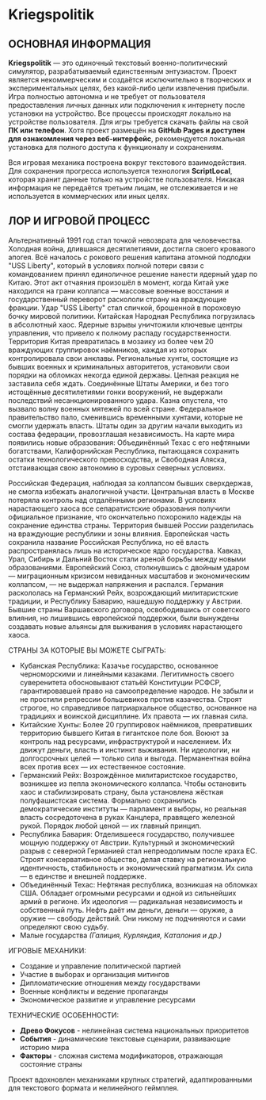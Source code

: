 # Kriegspolitik
## ОСНОВНАЯ ИНФОРМАЦИЯ

**Kriegspolitik** — это одиночный текстовый военно-политический симулятор, разрабатываемый единственным энтузиастом. Проект является некоммерческим и создаётся исключительно в творческих и экспериментальных целях, без какой-либо цели извлечения прибыли. Игра полностью автономна и не требует от пользователя предоставления личных данных или подключения к интернету после установки на устройство. Все процессы происходят локально на устройстве пользователя. Для игры требуется скачать файлы на свой **ПК или телефон**. Хотя проект размещён на **GitHub Pages и доступен для ознакомления через веб-интерфейс**, рекомендуется локальная установка для полного доступа к функционалу и сохранениям.

Вся игровая механика построена вокруг текстового взаимодействия. Для сохранения прогресса используется технология **ScriptLocal**, которая хранит данные только на устройстве пользователя. Никакая информация не передаётся третьим лицам, не отслеживается и не используется в коммерческих или иных целях.

## ЛОР И ИГРОВОЙ ПРОЦЕСС

Альтернативный 1991 год стал точкой невозврата для человечества. Холодная война, длившаяся десятилетиями, достигла своего кровавого апогея. Всё началось с рокового решения капитана атомной подлодки "USS Liberty", который в условиях полной потери связи с командованием принял единоличное решение нанести ядерный удар по Китаю. Этот акт отчаяния произошёл в момент, когда Китай уже находился на грани коллапса — массовые военные восстания и государственный переворот раскололи страну на враждующие фракции. Удар "USS Liberty" стал спичкой, брошенной в пороховую бочку мировой политики. Китайская Народная Республика погрузилась в абсолютный хаос. Ядерные взрывы уничтожили ключевые центры управления, что привело к полному распаду государственности. Территория Китая превратилась в мозаику из более чем 20 враждующих группировок наёмников, каждая из которых контролировала свои анклавы. Региональные хунты, состоящие из бывших военных и криминальных авторитетов, установили свои порядки на обломках некогда единой державы. Цепная реакция не заставила себя ждать. Соединённые Штаты Америки, и без того истощённые десятилетиями гонки вооружений, не выдержали последствий несанкционированного удара. Казна опустела, что вызвало волну военных мятежей по всей стране. Федеральное правительство пало, сменившись временными хунтами, которые не смогли удержать власть. Штаты один за другим начали выходить из состава федерации, провозглашая независимость. На карте мира появились новые образования: Объединённый Техас с его нефтяными богатствами, Калифорнийская Республика, пытающаяся сохранить остатки технологического превосходства, и Свободная Аляска, отстаивающая свою автономию в суровых северных условиях.

Российская Федерация, наблюдая за коллапсом бывших сверхдержав, не смогла избежать аналогичной участи. Центральная власть в Москве потеряла контроль над отдалёнными регионами. В условиях нарастающего хаоса все сепаратистские образования получили официальное признание, что окончательно похоронило надежды на сохранение единства страны. Территория бывшей России разделилась на враждующие республики и зоны влияния. Европейская часть сохранила название Российская Республика, но её власть распространялась лишь на историческое ядро государства. Кавказ, Урал, Сибирь и Дальний Восток стали ареной борьбы между новыми образованиями. Европейский Союз, столкнувшись с двойным ударом — миграционным кризисом невиданных масштабов и экономическим коллапсом, — не выдержал напряжения и распался. Германия раскололась на Германский Рейх, возрождающий милитаристские традиции, и Республику Баварию, нашедшую поддержку у Австрии. Бывшие страны Варшавского договора, освободившись от советского влияния, но лишившись европейской поддержки, были вынуждены создавать новые альянсы для выживания в условиях нарастающего хаоса.

СТРАНЫ ЗА КОТОРЫЕ ВЫ МОЖЕТЕ СЫГРАТЬ:

* Кубанская Республика:
Казачье государство, основанное черноморскими и линейными казаками. Легитимность своего суверенитета обосновывают статьёй Конституции РСФСР, гарантировавшей право на самоопределение народов. Не забыли и не простили репрессии большевиков против казачества. Строят строгое, но справедливое патриархальное общество, основанное на традициях и воинской дисциплине. Их правота — их главная сила.
* Китайские Хунты:
Более 20 группировок наёмников, превративших территорию бывшего Китая в гигантское поле боя. Воюют за контроль над ресурсами, инфраструктурой и населением. Их движут деньги, власть и инстинкт выживания. Ни идеологии, ни долгосрочных целей — только сила и выгода. Перманентная война всех против всех — их естественное состояние.
* Германский Рейх:
Возрождённое милитаристское государство, возникшее из пепла экономического коллапса. Чтобы остановить хаос и стабилизировать страну, была установлена жёсткая полуфашистская система. Формально сохранились демократические институты — парламент и выборы, но реальная власть сосредоточена в руках Канцлера, правящего железной рукой. Порядок любой ценой — их главный принцип.
* Республика Бавария:
Отделившееся государство, получившее мощную поддержку от Австрии. Культурный и экономический разрыв с северной Германией стал непреодолимым после краха ЕС. Строят консервативное общество, делая ставку на региональную идентичность, стабильность и экономический прагматизм. Их сила — в единстве и внешней поддержке.
* Объединённый Техас:
Нефтяная республика, возникшая на обломках США. Обладает огромными ресурсами и одной из сильнейших армий в регионе. Их идеология — радикальная независимость и собственный путь. Нефть даёт им деньги, деньги — оружие, а оружие — свободу действий. Они никому не подчиняются и сами определяют свою судьбу.
* Малые государства *(Галиция, Курляндия, Каталония и др.)*

ИГРОВЫЕ МЕХАНИКИ:
- Создание и управление политической партией
- Участие в выборах и организация митингов
- Дипломатические отношения между государствами  
- Военные конфликты и ведение пропаганды
- Экономическое развитие и управление ресурсами

ТЕХНИЧЕСКИЕ ОСОБЕННОСТИ:
* **Древо Фокусов** - нелинейная система национальных приоритетов
* **События** - динамические текстовые сценарии, развивающие историю мира
* **Факторы** - сложная система модификаторов, отражающая состояние страны

Проект вдохновлен механиками крупных стратегий, адаптированными для текстового формата и нелинейного геймплея.
